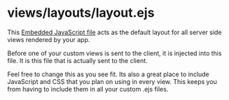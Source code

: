 # views/layouts/layout.ejs

This [Embedded JavaScript file](http://ejs.co/) acts as the default layout for all server side views rendered by your app.

Before one of your custom views is sent to the client, it is injected into this file.  It is this file that is actually sent to the client.

Feel free to change this as you see fit.  Its also a great place to include JavaScript and CSS that you plan on using in every view.  This keeps you from having to include them in all your custom .ejs files.



<docmeta name="displayName" value="layout.ejs">
